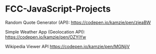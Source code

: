 # FCC-JavaScript-Projects

Random Quote Generator (API):
https://codepen.io/kamzie/pen/zjeaBW

Simple Weather App (Geolocation API):
https://codepen.io/kamzie/pen/OZYjYw

Wikipedia Viewer API
https://codepen.io/kamzie/pen/MGNjjV

